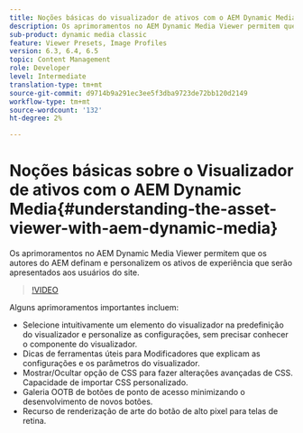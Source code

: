 ```yaml
---
title: Noções básicas do visualizador de ativos com o AEM Dynamic Media
description: Os aprimoramentos no AEM Dynamic Media Viewer permitem que os autores do AEM definam e personalizem os ativos de experiência que serão apresentados aos usuários do site.
sub-product: dynamic media classic
feature: Viewer Presets, Image Profiles
version: 6.3, 6.4, 6.5
topic: Content Management
role: Developer
level: Intermediate
translation-type: tm+mt
source-git-commit: d9714b9a291ec3ee5f3dba9723de72bb120d2149
workflow-type: tm+mt
source-wordcount: '132'
ht-degree: 2%

---
```



# Noções básicas sobre o Visualizador de ativos com o AEM Dynamic Media{#understanding-the-asset-viewer-with-aem-dynamic-media}

Os aprimoramentos no AEM Dynamic Media Viewer permitem que os autores do AEM definam e personalizem os ativos de experiência que serão apresentados aos usuários do site.

>[!VIDEO](https://video.tv.adobe.com/v/17783/?quality=9&learn=on)

Alguns aprimoramentos importantes incluem:

* Selecione intuitivamente um elemento do visualizador na predefinição do visualizador e personalize as configurações, sem precisar conhecer o componente do visualizador.
* Dicas de ferramentas úteis para Modificadores que explicam as configurações e os parâmetros do visualizador.
* Mostrar/Ocultar opção de CSS para fazer alterações avançadas de CSS. Capacidade de importar CSS personalizado.
* Galeria OOTB de botões de ponto de acesso minimizando o desenvolvimento de novos botões.
* Recurso de renderização de arte do botão de alto pixel para telas de retina.